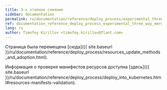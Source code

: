 ```yaml
---
title: 3-х этапное слияние
sidebar: documentation
permalink: ru/documentation/reference/deploy_process/experimental_three_way_merge.html
ref: documentation_reference_deploy_process_experimental_three_way_merge
lang: ru
author: Timofey Kirillov <timofey.kirillov@flant.com>
---
```


Страница была перемещена [сюда]({{ site.baseurl }}/ru/documentation/reference/deploy_process/resources_update_methods_and_adoption.html).

Информация о проверке манифестов ресурсов доступна [здесь]({{ site.baseurl }}/ru/documentation/reference/deploy_process/deploy_into_kubernetes.html#resources-manifests-validation).
